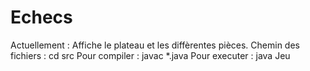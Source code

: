 # Echecs
Actuellement : Affiche le plateau et les diffèrentes pièces.
Chemin des fichiers : cd src
Pour compiler : javac *.java
Pour executer : java Jeu
